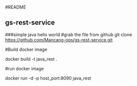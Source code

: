 #README
## gs-rest-service
###simple java hello world
#grab the file from github
git clone https://github.com/Mancang-ops/gs-rest-service.git

#Build docker image

docker build -t java_rest .

#run docker image

docker run -d -p host_port:8090 java_rest
